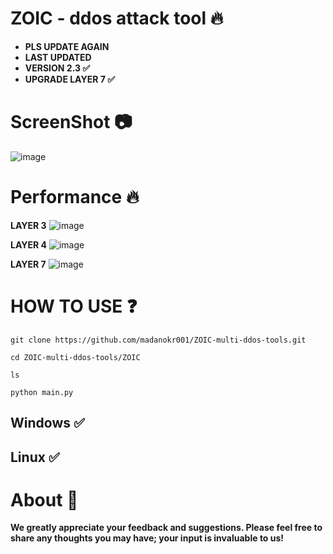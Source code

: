 # ZOIC - ddos attack tool 🔥

- **PLS UPDATE AGAIN**
- **LAST UPDATED**
- **VERSION 2.3 ✅**
- **UPGRADE LAYER 7 ✅**
  
# ScreenShot 📷
![image](https://github.com/user-attachments/assets/b8925867-8715-4224-b521-84afd9b60aab)






# Performance 🔥
**LAYER 3**
![image](https://github.com/user-attachments/assets/6a7241e9-7df9-45c2-b5f2-e70f4da7698b)


**LAYER 4**
![image](https://github.com/user-attachments/assets/3b2ba91d-4e9b-4bd7-b151-4e64ac4b2aa5)


**LAYER 7**
![image](https://github.com/user-attachments/assets/6abcdcd4-7d17-41a8-b074-2f8513331b66)




# HOW TO USE ❓
```
git clone https://github.com/madanokr001/ZOIC-multi-ddos-tools.git
```
```
cd ZOIC-multi-ddos-tools/ZOIC
```
```
ls
```
```
python main.py
```

## Windows ✅
## Linux ✅

# About 🤑
**We greatly appreciate your feedback and suggestions. Please feel free to share any thoughts you may have; your input is invaluable to us!**






